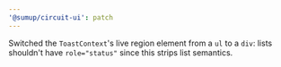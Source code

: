 ```yaml
---
'@sumup/circuit-ui': patch
---
```


Switched the `ToastContext`'s live region element from a `ul` to a `div`: lists shouldn't have `role="status"` since this strips list semantics.
